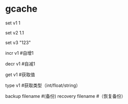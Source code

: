 # gcache
set v1 1

set v2 1.1

set v3 "123"

incr v1 #自增1

decr v1 #自减1

get v1 #获取值

type v1 #获取类型（int/float/string）

backup filename #(备份)
recovery filename #（恢复备份）
